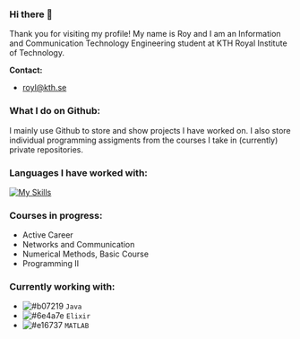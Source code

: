 ### Hi there 👋

<!--
**ruisnake/ruisnake** is a ✨ _special_ ✨ repository because its `README.md` (this file) appears on your GitHub profile.

Here are some ideas to get you started:

- 🔭 I’m currently working on ...
- 🌱 I’m currently learning ...
- 👯 I’m looking to collaborate on ...
- 🤔 I’m looking for help with ...
- 💬 Ask me about ...
- 📫 How to reach me: ...
- 😄 Pronouns: ...
- ⚡ Fun fact: ...
-->
<!-- is this a comment? -->
Thank you for visiting my profile! My name is Roy and I am an Information and Communication Technology Engineering student at KTH Royal Institute of Technology.  
  
**Contact:**
 - royl@kth.se

### What I do on Github:
I mainly use Github to store and show projects I have worked on. I also store individual programming assigments from the courses I take in (currently) private repositories.

### Languages I have worked with:
[![My Skills](https://skillicons.dev/icons?i=java,c,latex,postgres,elixir,matlab&theme=light)](https://skillicons.dev)

### Courses in progress:
 - Active Career
 - Networks and Communication
 - Numerical Methods, Basic Course
 - Programming II

### Currently working with:
 - ![#b07219](https://placehold.co/15x15/b07219/b07219.png) `Java`
 - ![#6e4a7e](https://placehold.co/15x15/6e4a7e/6e4a7e.png) `Elixir`
 - ![#e16737](https://placehold.co/15x15/e16737/e16737.png) `MATLAB`
